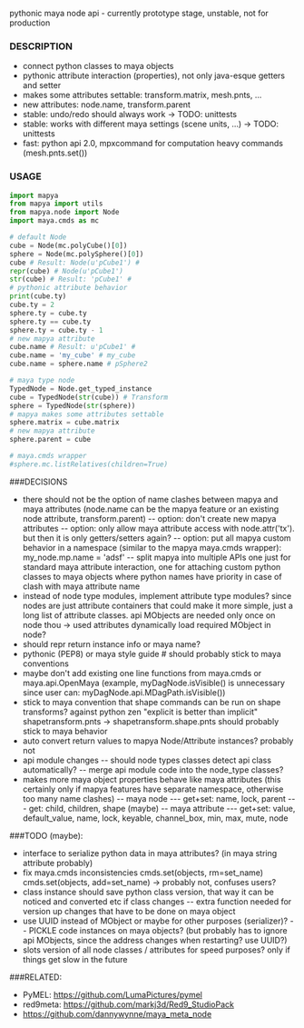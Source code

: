 pythonic maya node api - currently prototype stage, unstable, not for production


### DESCRIPTION
* connect python classes to maya objects
* pythonic attribute interaction (properties), not only java-esque getters and setter
* makes some attributes settable: transform.matrix, mesh.pnts, ...
* new attributes: node.name, transform.parent
* stable: undo/redo should always work -> TODO: unittests
* stable: works with different maya settings (scene units, ...)  -> TODO: unittests
* fast: python api 2.0, mpxcommand for computation heavy commands (mesh.pnts.set())

### USAGE
```python
import mapya
from mapya import utils
from mapya.node import Node
import maya.cmds as mc

# default Node
cube = Node(mc.polyCube()[0])
sphere = Node(mc.polySphere()[0])
cube # Result: Node(u'pCube1') #
repr(cube) # Node(u'pCube1')
str(cube) # Result: 'pCube1' #
# pythonic attribute behavior
print(cube.ty)
cube.ty = 2
sphere.ty = cube.ty
sphere.ty == cube.ty
sphere.ty = cube.ty - 1
# new mapya attribute
cube.name # Result: u'pCube1' #
cube.name = 'my_cube' # my_cube
cube.name = sphere.name # pSphere2

# maya type node 
TypedNode = Node.get_typed_instance
cube = TypedNode(str(cube)) # Transform
sphere = TypedNode(str(sphere))
# mapya makes some attributes settable
sphere.matrix = cube.matrix
# new mapya attribute
sphere.parent = cube

# maya.cmds wrapper
#sphere.mc.listRelatives(children=True)
```

###DECISIONS
- there should not be the option of name clashes between mapya and maya attributes (node.name can be the mapya feature or an existing node attribute, transform.parent)
-- option: don't create new mapya attributes
-- option: only allow maya attribute access with node.attr('tx'). but then it is only getters/setters again?
-- option: put all mapya custom behavior in a namespace (similar to the mapya maya.cmds wrapper): my_node.mp.name = 'adsf'
-- split mapya into multiple APIs one just for standard maya attribute interaction, one for attaching custom python classes to maya objects where python names have priority in case of clash with maya attribute name
- instead of node type modules, implement attribute type modules? since nodes are just attribute containers that could make it more simple, just a long list of attribute classes. api MObjects are needed only once on node thou -> used attributes dynamically load required MObject in node?
- should repr return instance info or maya name?
- pythonic (PEP8) or maya style guide # should probably stick to maya conventions
- maybe don't add existing one line functions from maya.cmds or maya.api.OpenMaya (example, myDagNode.isVisible() is unnecessary since user can: myDagNode.api.MDagPath.isVisible())
- stick to maya convention that shape commands can be run on shape transforms? against python zen "explicit is better than implicit" shapetransform.pnts -> shapetransform.shape.pnts should probably stick to maya behavior
- auto convert return values to mapya Node/Attribute instances? probably not
- api module changes
-- should node types classes detect api class automatically?
-- merge api module code into the node_type classes?
- makes more maya object properties behave like maya attributes (this certainly only if mapya features have separate namespace, otherwise too many name clashes)
-- maya node
--- get+set: name, lock, parent
--- get: child, children, shape (maybe)
-- maya attribute
--- get+set: value, default_value, name, lock, keyable, channel_box, min, max, mute, node


###TODO (maybe):
- interface to serialize python data in maya attributes? (in maya string attribute probably)
- fix maya.cmds inconsistencies cmds.set(objects, rm=set_name) cmds.set(objects, add=set_name) -> probably not, confuses users?
- class instance should save python class version, that way it can be noticed and converted etc if class changes
-- extra function needed for version up changes that have to be done on maya object
- use UUID instead of MObject or maybe for other purposes (serializer)?
-- PICKLE code instances on maya objects? (but probably has to ignore api MObjects, since the address changes when restarting? use UUID?)
- slots version of all node classes / attributes for speed purposes? only if things get slow in the future


###RELATED:
* PyMEL: https://github.com/LumaPictures/pymel
* red9meta: https://github.com/markj3d/Red9_StudioPack
* https://github.com/dannywynne/maya_meta_node
